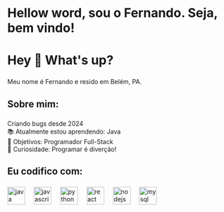 # Hellow word, sou o Fernando. Seja, bem vindo!

<h1 align="left">Hey 👋 What's up?</h1>

###

<p align="left">Meu nome é Fernando e resido em Belém, PA.</p>

###

<h2 align="left">Sobre mim:</h2>

###

<p align="left">Criando bugs desde 2024<br>📚 Atualmente estou aprendendo: Java<br>🎯 Objetivos: Programador Full-Stack<br>🎲 Curiosidade: Programar é diverção!</p>

###

<h2 align="left">Eu codifico com:</h2>

###

<div align="left">
  <img src="https://cdn.jsdelivr.net/gh/devicons/devicon/icons/java/java-original.svg" height="40" alt="java logo"  />
  <img width="12" />
  <img src="https://cdn.jsdelivr.net/gh/devicons/devicon/icons/javascript/javascript-original.svg" height="40" alt="javascript logo"  />
  <img width="12" />
  <img src="https://cdn.jsdelivr.net/gh/devicons/devicon/icons/python/python-original.svg" height="40" alt="python logo"  />
  <img width="12" />
  <img src="https://cdn.jsdelivr.net/gh/devicons/devicon/icons/react/react-original.svg" height="40" alt="react logo"  />
  <img width="12" />
  <img src="https://cdn.jsdelivr.net/gh/devicons/devicon/icons/nodejs/nodejs-original.svg" height="40" alt="nodejs logo"  />
  <img width="12" />
  <img src="https://cdn.jsdelivr.net/gh/devicons/devicon/icons/mysql/mysql-original.svg" height="40" alt="mysql logo"  />
</div>

###
